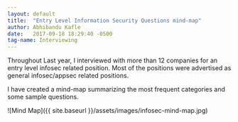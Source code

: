 ```yaml
---
layout: default
title:  "Entry Level Information Security Questions mind-map"
author: Abhibandu Kafle
date:   2017-09-18 18:29:40 -0500
tag-name: Interviewing
---
```

Throughout Last year, I interviewed with more than 12 companies for an entry level infosec related position. Most of the positions were advertised as general infosec/appsec related positions.

I have created a mind-map summarizing the most frequent categories and some sample questions.

![Mind Map]({{ site.baseurl }}/assets/images/infosec-mind-map.jpg)
